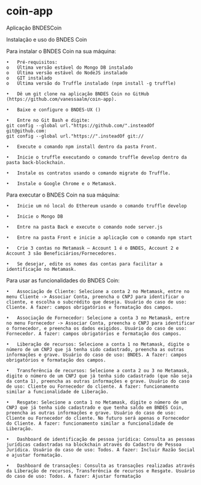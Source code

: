 # coin-app
Aplicação BNDESCoin

Instalação e uso do BNDES Coin

Para instalar o BNDES Coin na sua máquina:

    •	Pré-requisitos:
    o	Última versão estável do Mongo DB instalado
    o	Última versão estável do NodeJS instalado
    o	GIT instalado
    o	Última versão do Truffle instalado (npm install -g truffle)

    •	Dê um git clone na aplicação BNDES Coin no GitHub (https://github.com/vanessaalm/coin-app).

    •	Baixe e configure o BNDES-UX ()

    •	Entre no Git Bash e digite:
    git config --global url."https://github.com/".insteadOf git@github.com: 
    git config --global url."https://".insteadOf git://

    •	Execute o comando npm install dentro da pasta Front.

    •	Inicie o truffle executando o comando truffle develop dentro da pasta back-blockchain.

    •	Instale os contratos usando o comando migrate do Truffle.

    •	Instale o Google Chrome e o Metamask.

Para executar o BNDES Coin na sua máquina:

    •	Inicie um nó local do Ethereum usando o comando truffle develop

    •	Inicie o Mongo DB

    •	Entre na pasta Back e execute o comando node server.js

    •	Entre na pasta Front e inicie a aplicação com o comando npm start

    •	Crie 3 contas no Metamask – Account 1 é o BNDES, Account 2 e Account 3 são Beneficiários/Fornecedores.

    •	Se desejar, edite os nomes das contas para facilitar a identificação no Metamask.

Para usar as funcionalidades do BNDES Coin:

    •	Associação de Cliente: Selecione a conta 2 no Metamask, entre no menu Cliente -> Associar Conta, preencha o CNPJ para identificar o cliente, e escolha o subcrédito que deseja. Usuário do caso de uso: Cliente. A fazer: campos obrigatórios e formatação dos campos.

    •	Associação de Fornecedor: Selecione a conta 3 no Metamask, entre no menu Fornecedor -> Associar Conta, preencha o CNPJ para identificar o fornecedor, e preencha os dados exigidos. Usuário do caso de uso: Fornecedor. A fazer: campos obrigatórios e formatação dos campos.

    •	Liberação de recursos: Selecione a conta 1 no Metamask, digite o número de um CNPJ que já tenha sido cadastrado, preencha as outras informações e grave. Usuário do caso de uso: BNDES. A fazer: campos obrigatórios e formatação dos campos.

    •	Transferência de recursos: Selecione a conta 2 ou 3 no Metamask, digite o número de um CNPJ que já tenha sido cadastrado (que não seja da conta 1), preencha as outras informações e grave. Usuário do caso de uso: Cliente ou Fornecedor do cliente. A fazer: funcionamento similar a funcionalidade de Liberação. 

    •	Resgate: Selecione a conta 1 no Metamask, digite o número de um CNPJ que já tenha sido cadastrado e que tenha saldo em BNDES Coin, preencha as outras informações e grave. Usuário do caso de uso: Cliente ou Fornecedor do cliente. No futuro será apenas o Fornecedor do Cliente. A fazer: funcionamento similar a funcionalidade de Liberação. 

    •	Dashboard de identificação de pessoa jurídica: Consulta as pessoas jurídicas cadastradas na blockchain através do Cadastro de Pessoa Jurídica. Usuário do caso de uso: Todos. A fazer: Incluir Razão Social e ajustar formatação.

    •	Dashboard de transações: Consulta as transações realizadas através da Liberação de recursos, Transferência de recursos e Resgate. Usuário do caso de uso: Todos. A fazer: Ajustar formatação
